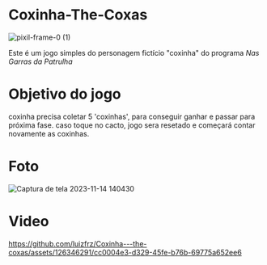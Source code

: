 # Coxinha-The-Coxas 

![pixil-frame-0 (1)](https://github.com/luizfrz/Coxinha---the-coxas/assets/126346291/96af405e-89ee-4d81-9849-3d73570b0342)

Este é um jogo simples do personagem fictício "coxinha" do programa *Nas Garras da Patrulha*
# Objetivo do jogo

coxinha precisa coletar 5 'coxinhas', para conseguir ganhar e passar para próxima fase. caso toque no cacto, jogo sera resetado e começará contar novamente as coxinhas.

# Foto

![Captura de tela 2023-11-14 140430](https://github.com/luizfrz/Coxinha---the-coxas/assets/126346291/892287aa-e6aa-4c5e-a33f-23de83f40f9e)

# Video
https://github.com/luizfrz/Coxinha---the-coxas/assets/126346291/cc0004e3-d329-45fe-b76b-69775a652ee6


